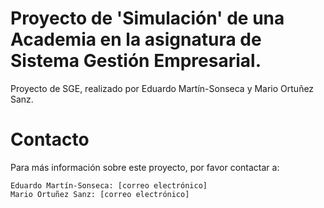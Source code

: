 # Proyecto de 'Simulación' de una Academia en la asignatura de Sistema Gestión Empresarial.
Proyecto de SGE, realizado por Eduardo Martín-Sonseca y Mario Ortuñez Sanz.

# Contacto

Para más información sobre este proyecto, por favor contactar a:

    Eduardo Martín-Sonseca: [correo electrónico]
    Mario Ortuñez Sanz: [correo electrónico]